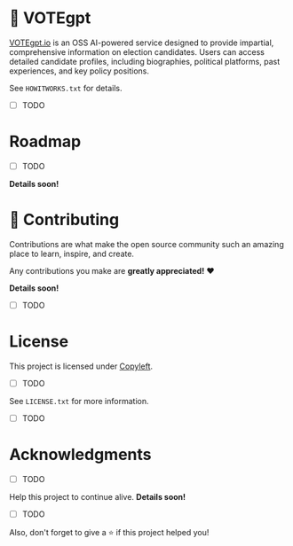 <!-- ABOUT -->
# 🤖 VOTEgpt

[VOTEgpt.io](https://www.votegpt.io/) is an OSS AI-powered service designed to provide impartial, comprehensive information on election candidates. Users can access detailed candidate profiles, including biographies, political platforms, past experiences, and key policy positions.

See `HOWITWORKS.txt` for details.
- [ ] TODO

<!-- ROADMAP -->
# Roadmap
- [ ] TODO

**Details soon!**

<!-- CONTRIBUTING -->
# 🤗 Contributing

Contributions are what make the open source community such an amazing place to learn, inspire, and create.

Any contributions you make are **greatly appreciated!** ♥️

**Details soon!**
- [ ] TODO

<!-- LICENSE -->
# License

This project is licensed under [Copyleft](https://www.gnu.org/licenses/copyleft.en.html).
- [ ] TODO

See `LICENSE.txt` for more information.
- [ ] TODO

<!-- ACKNOWLEDGMENTS -->
# Acknowledgments
- [ ] TODO

<!-- SUPPORTERS -->

Help this project to continue alive. **Details soon!**
- [ ] TODO

Also, don't forget to give a ⭐️ if this project helped you!

